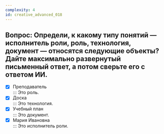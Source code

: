 ```yaml
---
complexity: 4
id: creative_advanced_018
---
```

## Вопрос: Определи, к какому типу понятий — исполнитель роли, роль, технология, документ — относятся следующие объекты? Дайте максимально развернутый письменный ответ, а потом сверьте его с ответом ИИ.

- [x] Преподаватель  
  ::: Это роль.  
- [x] Доска  
  ::: Это технология.  
- [x] Учебный план  
  ::: Это документ.  
- [x] Мария Ивановна  
  ::: Это исполнитель роли. 
